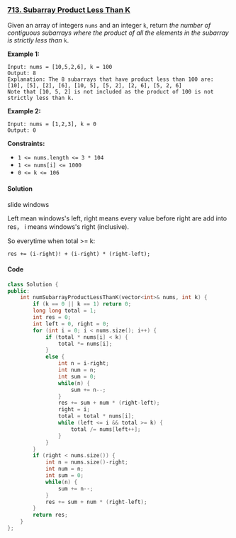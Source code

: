 ### [713. Subarray Product Less Than K](https://leetcode.com/problems/subarray-product-less-than-k/)

Given an array of integers `nums` and an integer `k`, return *the number of contiguous subarrays where the product of all the elements in the subarray is strictly less than* `k`.

 

**Example 1:**

```
Input: nums = [10,5,2,6], k = 100
Output: 8
Explanation: The 8 subarrays that have product less than 100 are:
[10], [5], [2], [6], [10, 5], [5, 2], [2, 6], [5, 2, 6]
Note that [10, 5, 2] is not included as the product of 100 is not strictly less than k.
```

**Example 2:**

```
Input: nums = [1,2,3], k = 0
Output: 0
```

 

**Constraints:**

- `1 <= nums.length <= 3 * 104`
- `1 <= nums[i] <= 1000`
- `0 <= k <= 106`

#### Solution

slide windows

Left mean windows's left, right means every value before right are add into res， i means windows's right (inclusive).

So everytime when total >= k:

`res += (i-right)! + (i-right) * (right-left);`



#### Code

```c++
class Solution {
public:
    int numSubarrayProductLessThanK(vector<int>& nums, int k) {
        if (k == 0 || k == 1) return 0;
        long long total = 1;
        int res = 0;
        int left = 0, right = 0;
        for (int i = 0; i < nums.size(); i++) {
            if (total * nums[i] < k) {
                total *= nums[i];
            }
            else {
                int n = i-right;
                int num = n;
                int sum = 0;
                while(n) {
                    sum += n--;
                }
                res += sum + num * (right-left);
                right = i;
                total = total * nums[i];
                while (left <= i && total >= k) {
                    total /= nums[left++];
                }
            }
        }    
        if (right < nums.size()) {
            int n = nums.size()-right;
            int num = n;
            int sum = 0;
            while(n) {
                sum += n--;
            }
            res += sum + num * (right-left);
        }
        return res;
    }
};
```



